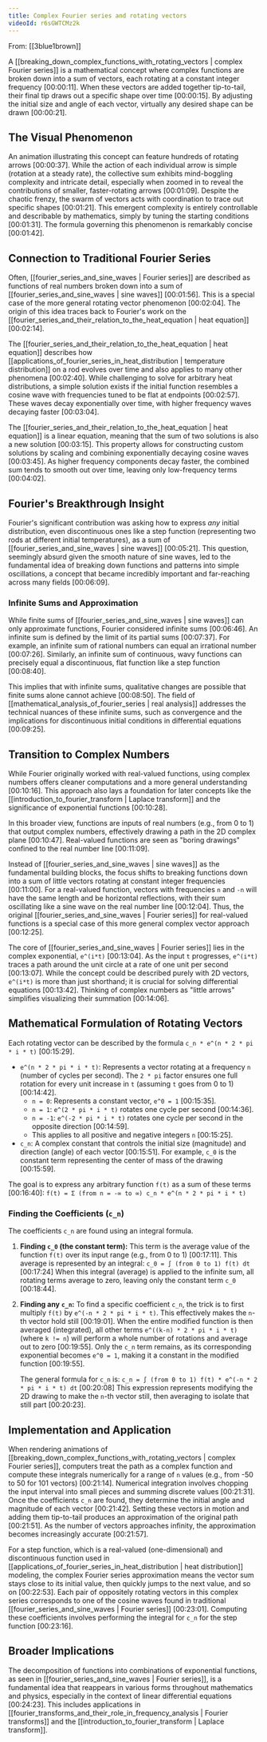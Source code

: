 ```yaml
---
title: Complex Fourier series and rotating vectors
videoId: r6sGWTCMz2k
---
```


From: [[3blue1brown]] <br/> 

A [[breaking_down_complex_functions_with_rotating_vectors | complex Fourier series]] is a mathematical concept where complex functions are broken down into a sum of vectors, each rotating at a constant integer frequency <a class="yt-timestamp" data-t="00:00:11">[00:00:11]</a>. When these vectors are added together tip-to-tail, their final tip draws out a specific shape over time <a class="yt-timestamp" data-t="00:00:15">[00:00:15]</a>. By adjusting the initial size and angle of each vector, virtually any desired shape can be drawn <a class="yt-timestamp" data-t="00:00:21">[00:00:21]</a>.

## The Visual Phenomenon
An animation illustrating this concept can feature hundreds of rotating arrows <a class="yt-timestamp" data-t="00:00:37">[00:00:37]</a>. While the action of each individual arrow is simple (rotation at a steady rate), the collective sum exhibits mind-boggling complexity and intricate detail, especially when zoomed in to reveal the contributions of smaller, faster-rotating arrows <a class="yt-timestamp" data-t="00:00:50">[00:01:09]</a>. Despite the chaotic frenzy, the swarm of vectors acts with coordination to trace out specific shapes <a class="yt-timestamp" data-t="00:01:12">[00:01:21]</a>. This emergent complexity is entirely controllable and describable by mathematics, simply by tuning the starting conditions <a class="yt-timestamp" data-t="00:01:27">[00:01:31]</a>. The formula governing this phenomenon is remarkably concise <a class="yt-timestamp" data-t="00:01:42">[00:01:42]</a>.

## Connection to Traditional Fourier Series
Often, [[fourier_series_and_sine_waves | Fourier series]] are described as functions of real numbers broken down into a sum of [[fourier_series_and_sine_waves | sine waves]] <a class="yt-timestamp" data-t="00:01:52">[00:01:56]</a>. This is a special case of the more general rotating vector phenomenon <a class="yt-timestamp" data-t="00:02:01">[00:02:04]</a>. The origin of this idea traces back to Fourier's work on the [[fourier_series_and_their_relation_to_the_heat_equation | heat equation]] <a class="yt-timestamp" data-t="00:02:11">[00:02:14]</a>.

The [[fourier_series_and_their_relation_to_the_heat_equation | heat equation]] describes how [[applications_of_fourier_series_in_heat_distribution | temperature distribution]] on a rod evolves over time and also applies to many other phenomena <a class="yt-timestamp" data-t="00:02:32">[00:02:40]</a>. While challenging to solve for arbitrary heat distributions, a simple solution exists if the initial function resembles a cosine wave with frequencies tuned to be flat at endpoints <a class="yt-timestamp" data-t="00:02:44">[00:02:57]</a>. These waves decay exponentially over time, with higher frequency waves decaying faster <a class="yt-timestamp" data-t="00:03:01">[00:03:04]</a>.

The [[fourier_series_and_their_relation_to_the_heat_equation | heat equation]] is a linear equation, meaning that the sum of two solutions is also a new solution <a class="yt-timestamp" data-t="00:03:10">[00:03:15]</a>. This property allows for constructing custom solutions by scaling and combining exponentially decaying cosine waves <a class="yt-timestamp" data-t="00:03:34">[00:03:45]</a>. As higher frequency components decay faster, the combined sum tends to smooth out over time, leaving only low-frequency terms <a class="yt-timestamp" data-t="00:03:50">[00:04:02]</a>.

## Fourier's Breakthrough Insight
Fourier's significant contribution was asking how to express *any* initial distribution, even discontinuous ones like a step function (representing two rods at different initial temperatures), as a sum of [[fourier_series_and_sine_waves | sine waves]] <a class="yt-timestamp" data-t="00:04:18">[00:05:21]</a>. This question, seemingly absurd given the smooth nature of sine waves, led to the fundamental idea of breaking down functions and patterns into simple oscillations, a concept that became incredibly important and far-reaching across many fields <a class="yt-timestamp" data-t="00:05:10">[00:06:09]</a>.

### Infinite Sums and Approximation
While finite sums of [[fourier_series_and_sine_waves | sine waves]] can only approximate functions, Fourier considered infinite sums <a class="yt-timestamp" data-t="00:06:42">[00:06:46]</a>. An infinite sum is defined by the limit of its partial sums <a class="yt-timestamp" data-t="00:07:06">[00:07:37]</a>. For example, an infinite sum of rational numbers can equal an irrational number <a class="yt-timestamp" data-t="00:07:13">[00:07:26]</a>. Similarly, an infinite sum of continuous, wavy functions can precisely equal a discontinuous, flat function like a step function <a class="yt-timestamp" data-t="00:08:36">[00:08:40]</a>.

This implies that with infinite sums, qualitative changes are possible that finite sums alone cannot achieve <a class="yt-timestamp" data-t="00:08:47">[00:08:50]</a>. The field of [[mathematical_analysis_of_fourier_series | real analysis]] addresses the technical nuances of these infinite sums, such as convergence and the implications for discontinuous initial conditions in differential equations <a class="yt-timestamp" data-t="00:09:13">[00:09:25]</a>.

## Transition to Complex Numbers
While Fourier originally worked with real-valued functions, using complex numbers offers cleaner computations and a more general understanding <a class="yt-timestamp" data-t="00:59:53">[00:10:16]</a>. This approach also lays a foundation for later concepts like the [[introduction_to_fourier_transform | Laplace transform]] and the significance of exponential functions <a class="yt-timestamp" data-t="00:10:20">[00:10:28]</a>.

In this broader view, functions are inputs of real numbers (e.g., from 0 to 1) that output complex numbers, effectively drawing a path in the 2D complex plane <a class="yt-timestamp" data-t="00:10:29">[00:10:47]</a>. Real-valued functions are seen as "boring drawings" confined to the real number line <a class="yt-timestamp" data-t="00:11:03">[00:11:09]</a>.

Instead of [[fourier_series_and_sine_waves | sine waves]] as the fundamental building blocks, the focus shifts to breaking functions down into a sum of little vectors rotating at constant integer frequencies <a class="yt-timestamp" data-t="00:10:53">[00:11:00]</a>. For a real-valued function, vectors with frequencies `n` and `-n` will have the same length and be horizontal reflections, with their sum oscillating like a sine wave on the real number line <a class="yt-timestamp" data-t="00:11:25">[00:12:04]</a>. Thus, the original [[fourier_series_and_sine_waves | Fourier series]] for real-valued functions is a special case of this more general complex vector approach <a class="yt-timestamp" data-t="00:12:19">[00:12:25]</a>.

The core of [[fourier_series_and_sine_waves | Fourier series]] lies in the complex exponential, `e^(i*t)` <a class="yt-timestamp" data-t="00:12:58">[00:13:04]</a>. As the input `t` progresses, `e^(i*t)` traces a path around the unit circle at a rate of one unit per second <a class="yt-timestamp" data-t="00:13:04">[00:13:07]</a>. While the concept could be described purely with 2D vectors, `e^(i*t)` is more than just shorthand; it is crucial for solving differential equations <a class="yt-timestamp" data-t="00:13:27">[00:13:42]</a>. Thinking of complex numbers as "little arrows" simplifies visualizing their summation <a class="yt-timestamp" data-t="00:13:58">[00:14:06]</a>.

## Mathematical Formulation of Rotating Vectors
Each rotating vector can be described by the formula `c_n * e^(n * 2 * pi * i * t)` <a class="yt-timestamp" data-t="00:14:13">[00:15:29]</a>.
*   `e^(n * 2 * pi * i * t)`: Represents a vector rotating at a frequency `n` (number of cycles per second). The `2 * pi` factor ensures one full rotation for every unit increase in `t` (assuming `t` goes from 0 to 1) <a class="yt-timestamp" data-t="00:14:33">[00:14:42]</a>.
    *   `n = 0`: Represents a constant vector, `e^0 = 1` <a class="yt-timestamp" data-t="00:15:29">[00:15:35]</a>.
    *   `n = 1`: `e^(2 * pi * i * t)` rotates one cycle per second <a class="yt-timestamp" data-t="00:14:33">[00:14:36]</a>.
    *   `n = -1`: `e^(-2 * pi * i * t)` rotates one cycle per second in the opposite direction <a class="yt-timestamp" data-t="00:14:55">[00:14:59]</a>.
    *   This applies to all positive and negative integers `n` <a class="yt-timestamp" data-t="00:15:20">[00:15:25]</a>.
*   `c_n`: A complex constant that controls the initial size (magnitude) and direction (angle) of each vector <a class="yt-timestamp" data-t="00:15:40">[00:15:51]</a>. For example, `c_0` is the constant term representing the center of mass of the drawing <a class="yt-timestamp" data-t="00:15:53">[00:15:59]</a>.

The goal is to express any arbitrary function `f(t)` as a sum of these terms <a class="yt-timestamp" data-t="00:16:32">[00:16:40]</a>:
`f(t) = Σ (from n = -∞ to ∞) c_n * e^(n * 2 * pi * i * t)`

### Finding the Coefficients (`c_n`)
The coefficients `c_n` are found using an integral formula.
1.  **Finding `c_0` (the constant term):** This term is the average value of the function `f(t)` over its input range (e.g., from 0 to 1) <a class="yt-timestamp" data-t="00:16:51">[00:17:11]</a>. This average is represented by an integral:
    `c_0 = ∫ (from 0 to 1) f(t) dt` <a class="yt-timestamp" data-t="00:17:20">[00:17:24]</a>
    When this integral (average) is applied to the infinite sum, all rotating terms average to zero, leaving only the constant term `c_0` <a class="yt-timestamp" data-t="00:17:42">[00:18:44]</a>.

2.  **Finding any `c_n`:** To find a specific coefficient `c_n`, the trick is to first multiply `f(t)` by `e^(-n * 2 * pi * i * t)`. This effectively makes the `n`-th vector hold still <a class="yt-timestamp" data-t="00:18:48">[00:19:01]</a>. When the entire modified function is then averaged (integrated), all other terms `e^((k-n) * 2 * pi * i * t)` (where `k != n`) will perform a whole number of rotations and average out to zero <a class="yt-timestamp" data-t="00:19:16">[00:19:55]</a>. Only the `c_n` term remains, as its corresponding exponential becomes `e^0 = 1`, making it a constant in the modified function <a class="yt-timestamp" data-t="00:19:16">[00:19:55]</a>.

    The general formula for `c_n` is:
    `c_n = ∫ (from 0 to 1) f(t) * e^(-n * 2 * pi * i * t) dt` <a class="yt-timestamp" data-t="00:20:02">[00:20:08]</a>
    This expression represents modifying the 2D drawing to make the `n`-th vector still, then averaging to isolate that still part <a class="yt-timestamp" data-t="00:20:10">[00:20:23]</a>.

## Implementation and Application
When rendering animations of [[breaking_down_complex_functions_with_rotating_vectors | complex Fourier series]], computers treat the path as a complex function and compute these integrals numerically for a range of `n` values (e.g., from -50 to 50 for 101 vectors) <a class="yt-timestamp" data-t="00:20:36">[00:21:14]</a>. Numerical integration involves chopping the input interval into small pieces and summing discrete values <a class="yt-timestamp" data-t="00:21:18">[00:21:31]</a>. Once the coefficients `c_n` are found, they determine the initial angle and magnitude of each vector <a class="yt-timestamp" data-t="00:21:38">[00:21:42]</a>. Setting these vectors in motion and adding them tip-to-tail produces an approximation of the original path <a class="yt-timestamp" data-t="00:21:47">[00:21:51]</a>. As the number of vectors approaches infinity, the approximation becomes increasingly accurate <a class="yt-timestamp" data-t="00:21:55">[00:21:57]</a>.

For a step function, which is a real-valued (one-dimensional) and discontinuous function used in [[applications_of_fourier_series_in_heat_distribution | heat distribution]] modeling, the complex Fourier series approximation means the vector sum stays close to its initial value, then quickly jumps to the next value, and so on <a class="yt-timestamp" data-t="00:22:14">[00:22:53]</a>. Each pair of oppositely rotating vectors in this complex series corresponds to one of the cosine waves found in traditional [[fourier_series_and_sine_waves | Fourier series]] <a class="yt-timestamp" data-t="00:22:57">[00:23:01]</a>. Computing these coefficients involves performing the integral for `c_n` for the step function <a class="yt-timestamp" data-t="00:23:06">[00:23:16]</a>.

## Broader Implications
The decomposition of functions into combinations of exponential functions, as seen in [[fourier_series_and_sine_waves | Fourier series]], is a fundamental idea that reappears in various forms throughout mathematics and physics, especially in the context of linear differential equations <a class="yt-timestamp" data-t="00:24:01">[00:24:23]</a>. This includes applications in [[fourier_transforms_and_their_role_in_frequency_analysis | Fourier transforms]] and the [[introduction_to_fourier_transform | Laplace transform]].
